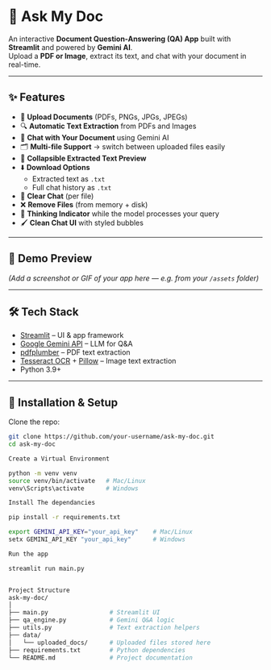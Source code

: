 # 📄 Ask My Doc

An interactive **Document Question-Answering (QA) App** built with **Streamlit** and powered by **Gemini AI**.  
Upload a **PDF or Image**, extract its text, and chat with your document in real-time.  

---

## ✨ Features

- 📂 **Upload Documents** (PDFs, PNGs, JPGs, JPEGs)  
- 🔍 **Automatic Text Extraction** from PDFs and Images  
- 💬 **Chat with Your Document** using Gemini AI  
- 🗂 **Multi-file Support** → switch between uploaded files easily  
- 📜 **Collapsible Extracted Text Preview**  
- ⬇️ **Download Options**  
  - Extracted text as `.txt`  
  - Full chat history as `.txt`  
- 🧹 **Clear Chat** (per file)  
- ❌ **Remove Files** (from memory + disk)  
- 🤔 **Thinking Indicator** while the model processes your query  
- 🖌 **Clean Chat UI** with styled bubbles  

---

## 📸 Demo Preview
*(Add a screenshot or GIF of your app here — e.g. from your `/assets` folder)*

---

## 🛠️ Tech Stack

- [Streamlit](https://streamlit.io/) – UI & app framework  
- [Google Gemini API](https://ai.google.dev/) – LLM for Q&A  
- [pdfplumber](https://pypi.org/project/pdfplumber/) – PDF text extraction  
- [Tesseract OCR](https://github.com/tesseract-ocr/tesseract) + [Pillow](https://pypi.org/project/Pillow/) – Image text extraction  
- Python 3.9+  

---

## 🚀 Installation & Setup

Clone the repo:
```bash
git clone https://github.com/your-username/ask-my-doc.git
cd ask-my-doc

Create a Virtual Environment

python -m venv venv
source venv/bin/activate   # Mac/Linux
venv\Scripts\activate      # Windows

Install The dependancies

pip install -r requirements.txt

export GEMINI_API_KEY="your_api_key"    # Mac/Linux
setx GEMINI_API_KEY "your_api_key"      # Windows

Run the app

streamlit run main.py


Project Structure
ask-my-doc/
│
├── main.py                 # Streamlit UI
├── qa_engine.py            # Gemini Q&A logic
├── utils.py                # Text extraction helpers
├── data/
│   └── uploaded_docs/      # Uploaded files stored here
├── requirements.txt        # Python dependencies
└── README.md               # Project documentation
